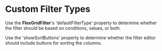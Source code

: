 Custom Filter Types
===================

Use the **FlexGridFilter**'s 'defaultFilterType' property to determine whether 
the filter should be based on conditions, values, or both.

Use the 'showSortButtons' property to determine whether the filter editor 
should include buttons for sorting the columns.
